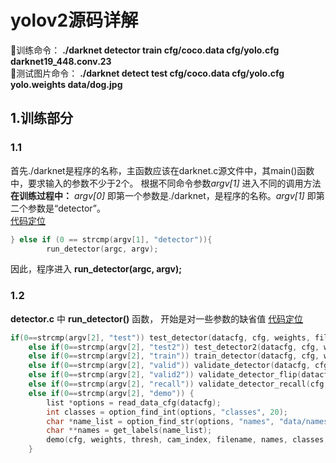 # yolov2源码详解
:space_invader:训练命令： **./darknet detector train cfg/coco.data cfg/yolo.cfg darknet19_448.conv.23**  
:space_invader:测试图片命令： **./darknet detect test cfg/coco.data cfg/yolo.cfg yolo.weights data/dog.jpg**
## 1.训练部分
### 1.1
首先./darknet是程序的名称，主函数应该在darknet.c源文件中，其main()函数中，要求输入的参数不少于2个。 
根据不同命令参数*argv[1]* 进入不同的调用方法  
**在训练过程中：** *argv[0]* 即第一个参数是./darknet，是程序的名称。*argv[1]* 即第二个参数是“detector”。  
[代码定位](https://github.com/pjreddie/darknet/blob/56d69e73aba37283ea7b9726b81afd2f79cd1134/examples/darknet.c#L417)
``` c
} else if (0 == strcmp(argv[1], "detector")){
        run_detector(argc, argv);
```
因此，程序进入 **run_detector(argc, argv);**  
### 1.2
**detector.c** 中 **run_detector()** 函数， 开始是对一些参数的缺省值 [代码定位](https://github.com/pjreddie/darknet/blob/56d69e73aba37283ea7b9726b81afd2f79cd1134/examples/detector.c#L655) 
```c
if(0==strcmp(argv[2], "test")) test_detector(datacfg, cfg, weights, filename, thresh, hier_thresh, outfile, fullscreen);
    else if(0==strcmp(argv[2], "test2")) test_detector2(datacfg, cfg, weights, filename, thresh, hier_thresh, outfile, fullscreen);
    else if(0==strcmp(argv[2], "train")) train_detector(datacfg, cfg, weights, gpus, ngpus, clear);
    else if(0==strcmp(argv[2], "valid")) validate_detector(datacfg, cfg, weights, outfile);
    else if(0==strcmp(argv[2], "valid2")) validate_detector_flip(datacfg, cfg, weights, outfile);
    else if(0==strcmp(argv[2], "recall")) validate_detector_recall(cfg, weights);
    else if(0==strcmp(argv[2], "demo")) {
        list *options = read_data_cfg(datacfg);
        int classes = option_find_int(options, "classes", 20);
        char *name_list = option_find_str(options, "names", "data/names.list");
        char **names = get_labels(name_list);
        demo(cfg, weights, thresh, cam_index, filename, names, classes, frame_skip, prefix, avg, hier_thresh, width, height, fps, fullscreen);
    }
```
